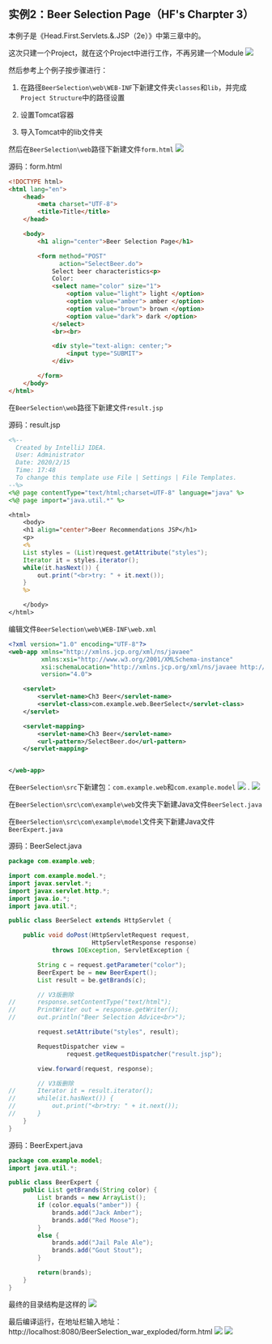 ## 实例2：Beer Selection Page（HF's Charpter 3）

本例子是《Head.First.Servlets.&.JSP（2e）》中第三章中的。

这次只建一个Project，就在这个Project中进行工作，不再另建一个Module
![](images/201.png)

然后参考上个例子按步骤进行：

1. 在路径`BeerSelection\web\WEB-INF`下新建文件夹`classes`和`lib`，并完成`Project Structure`中的路径设置

2. 设置Tomcat容器

3. 导入Tomcat中的lib文件夹

然后在`BeerSelection\web`路径下新建文件`form.html`
![](images/202.png)

源码：form.html

```html
<!DOCTYPE html>
<html lang="en">
    <head>
        <meta charset="UTF-8">
        <title>Title</title>
    </head>

    <body>
        <h1 align="center">Beer Selection Page</h1>

        <form method="POST"
              action="SelectBeer.do">
            Select beer characteristics<p>
            Color:
            <select name="color" size="1">
                <option value="light"> light </option>
                <option value="amber"> amber </option>
                <option value="brown"> brown </option>
                <option value="dark"> dark </option>
            </select>
            <br><br>

            <div style="text-align: center;">
                <input type="SUBMIT">
            </div>

        </form>
    </body>
</html>
```

在`BeerSelection\web`路径下新建文件`result.jsp`

源码：result.jsp

```jsp
<%--
  Created by IntelliJ IDEA.
  User: Administrator
  Date: 2020/2/15
  Time: 17:48
  To change this template use File | Settings | File Templates.
--%>
<%@ page contentType="text/html;charset=UTF-8" language="java" %>
<%@ page import="java.util.*" %>

<html>
	<body>
	<h1 align="center">Beer Recommendations JSP</h1>
	<p>
	<%
	List styles = (List)request.getAttribute("styles");
	Iterator it = styles.iterator();
	while(it.hasNext()) {
		out.print("<br>try: " + it.next());
	}
	%>

	</body>
</html>
```

编辑文件`BeerSelection\web\WEB-INF\web.xml`

```xml
<?xml version="1.0" encoding="UTF-8"?>
<web-app xmlns="http://xmlns.jcp.org/xml/ns/javaee"
         xmlns:xsi="http://www.w3.org/2001/XMLSchema-instance"
         xsi:schemaLocation="http://xmlns.jcp.org/xml/ns/javaee http://xmlns.jcp.org/xml/ns/javaee/web-app_4_0.xsd"
         version="4.0">

	<servlet>
		<servlet-name>Ch3 Beer</servlet-name>
		<servlet-class>com.example.web.BeerSelect</servlet-class>
	</servlet>

	<servlet-mapping>
		<servlet-name>Ch3 Beer</servlet-name>
		<url-pattern>/SelectBeer.do</url-pattern>
	</servlet-mapping>


</web-app>
```

在`BeerSelection\src`下新建包：`com.example.web`和`com.example.model`
![](images/203.png)
.
![](images/204.png)

在`BeerSelection\src\com\example\web`文件夹下新建Java文件`BeerSelect.java`

在`BeerSelection\src\com\example\model`文件夹下新建Java文件`BeerExpert.java`

源码：BeerSelect.java

```java
package com.example.web;

import com.example.model.*;
import javax.servlet.*;
import javax.servlet.http.*;
import java.io.*;
import java.util.*;

public class BeerSelect extends HttpServlet {

	public void doPost(HttpServletRequest request,
					   HttpServletResponse response)
			throws IOException, ServletException {

		String c = request.getParameter("color");
		BeerExpert be = new BeerExpert();
		List result = be.getBrands(c);

		// V3版删除
//		response.setContentType("text/html");
//		PrintWriter out = response.getWriter();
//		out.println("Beer Selection Advice<br>");

		request.setAttribute("styles", result);

		RequestDispatcher view =
				request.getRequestDispatcher("result.jsp");

		view.forward(request, response);

		// V3版删除
//		Iterator it = result.iterator();
//		while(it.hasNext()) {
//			out.print("<br>try: " + it.next());
//		}
	}
}
```

源码：BeerExpert.java

```java
package com.example.model;
import java.util.*;

public class BeerExpert {
	public List getBrands(String color) {
		List brands = new ArrayList();
		if (color.equals("amber")) {
			brands.add("Jack Amber");
			brands.add("Red Moose");
		}
		else {
			brands.add("Jail Pale Ale");
			brands.add("Gout Stout");
		}

		return(brands);
	}
}
```

最终的目录结构是这样的
![](images/205.png)

最后编译运行，在地址栏输入地址：http://localhost:8080/BeerSelection_war_exploded/form.html
![](images/206.png)
![](images/207.png)